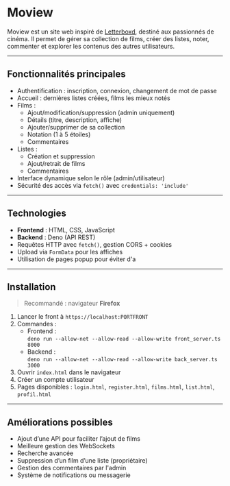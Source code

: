 # Moview

Moview est un site web inspiré de [Letterboxd](https://letterboxd.com), destiné aux passionnés de cinéma. Il permet de gérer sa collection de films, créer des listes, noter, commenter et explorer les contenus des autres utilisateurs.

---

## Fonctionnalités principales

- Authentification : inscription, connexion, changement de mot de passe
- Accueil : dernières listes créées, films les mieux notés
- Films :
  - Ajout/modification/suppression (admin uniquement)
  - Détails (titre, description, affiche)
  - Ajouter/supprimer de sa collection
  - Notation (1 à 5 étoiles)
  - Commentaires
- Listes :
  - Création et suppression
  - Ajout/retrait de films
  - Commentaires
- Interface dynamique selon le rôle (admin/utilisateur)
- Sécurité des accès via `fetch()` avec `credentials: 'include'`

---

##  Technologies

- **Frontend** : HTML, CSS, JavaScript
- **Backend** : Deno (API REST)
- Requêtes HTTP avec `fetch()`, gestion CORS + cookies
- Upload via `FormData` pour les affiches
- Utilisation de pages popup pour éviter d'a

---

## Installation

> Recommandé : navigateur **Firefox**

1. Lancer le front à `https://localhost:PORTFRONT`
2. Commandes :
   - Frontend :  
     `deno run --allow-net --allow-read --allow-write front_server.ts 8000 `
   - Backend :  
     `deno run --allow-net --allow-read --allow-write back_server.ts 3000`
3. Ouvrir `index.html` dans le navigateur
4. Créer un compte utilisateur
5. Pages disponibles : `login.html`, `register.html`, `films.html`, `list.html`, `profil.html`

---

## Améliorations possibles

- Ajout d’une API pour faciliter l’ajout de films
- Meilleure gestion des WebSockets
- Recherche avancée
- Suppression d’un film d’une liste (propriétaire)
- Gestion des commentaires par l'admin
- Système de notifications ou messagerie
